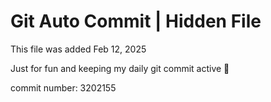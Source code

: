 # Git Auto Commit | Hidden File

This file was added Feb 12, 2025

Just for fun and keeping my daily git commit active 🤪

commit number: 3202155
